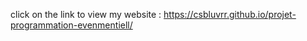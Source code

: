 click on the link to view my website : 
https://csbluvrr.github.io/projet-programmation-evenmentiell/
